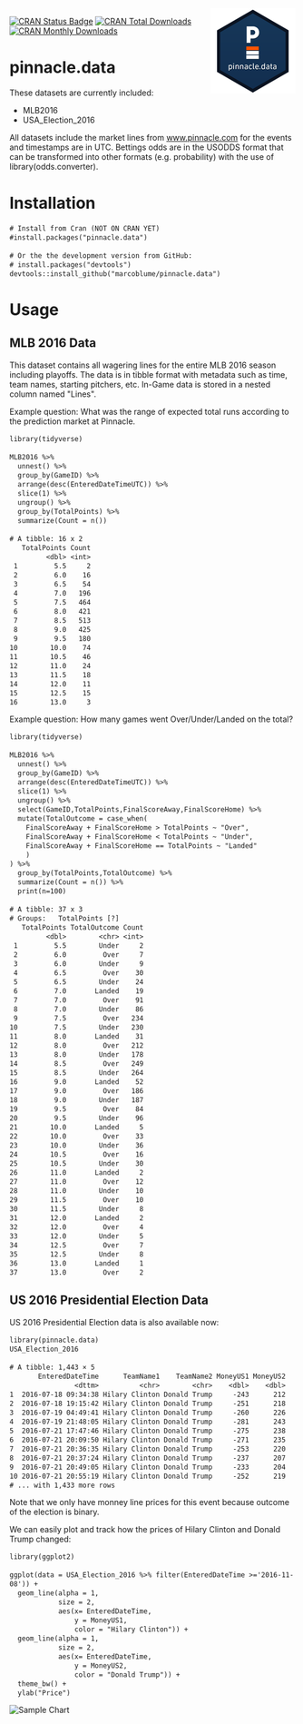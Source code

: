<div style='position:relative;float:right;'><img src='r-pinnacle-data-sm.png'></div>

[![CRAN Status Badge](https://www.r-pkg.org/badges/version/pinnacle.data)](https://cran.r-project.org/package=pinnacle.data) [![CRAN Total Downloads](http://cranlogs.r-pkg.org/badges/grand-total/pinnacle.data)](https://cran.r-project.org/package=pinnacle.data) [![CRAN Monthly Downloads](http://cranlogs.r-pkg.org/badges/pinnacle.data)](https://cran.r-project.org/package=pinnacle.data)

# pinnacle.data

These datasets are currently included:

* MLB2016
* USA_Election_2016

All datasets include the market lines from www.pinnacle.com for the events and timestamps are in UTC.
Bettings odds are in the USODDS format that can be transformed  into other formats (e.g. probability) with the use of library(odds.converter).

# Installation
```{r}
# Install from Cran (NOT ON CRAN YET)
#install.packages("pinnacle.data")

# Or the the development version from GitHub:
# install.packages("devtools")
devtools::install_github("marcoblume/pinnacle.data")
```

# Usage

## MLB 2016 Data
This dataset contains all wagering lines for the entire MLB 2016 season including playoffs.
The data is in tibble format with metadata such as time, team names, starting pitchers, etc. In-Game data is stored in a nested column named "Lines".

Example question: What was the range of expected total runs according to the prediction market at Pinnacle.

```{r}
library(tidyverse)

MLB2016 %>% 
  unnest() %>% 
  group_by(GameID) %>% 
  arrange(desc(EnteredDateTimeUTC)) %>% 
  slice(1) %>% 
  ungroup() %>% 
  group_by(TotalPoints) %>% 
  summarize(Count = n())
  
# A tibble: 16 x 2
   TotalPoints Count
         <dbl> <int>
 1         5.5     2
 2         6.0    16
 3         6.5    54
 4         7.0   196
 5         7.5   464
 6         8.0   421
 7         8.5   513
 8         9.0   425
 9         9.5   180
10        10.0    74
11        10.5    46
12        11.0    24
13        11.5    18
14        12.0    11
15        12.5    15
16        13.0     3
```
Example question: How many games went Over/Under/Landed on the total?

```{r}
library(tidyverse)

MLB2016 %>% 
  unnest() %>% 
  group_by(GameID) %>% 
  arrange(desc(EnteredDateTimeUTC)) %>% 
  slice(1) %>% 
  ungroup() %>% 
  select(GameID,TotalPoints,FinalScoreAway,FinalScoreHome) %>% 
  mutate(TotalOutcome = case_when(
    FinalScoreAway + FinalScoreHome > TotalPoints ~ "Over",
    FinalScoreAway + FinalScoreHome < TotalPoints ~ "Under",
    FinalScoreAway + FinalScoreHome == TotalPoints ~ "Landed"
    )
) %>% 
  group_by(TotalPoints,TotalOutcome) %>% 
  summarize(Count = n()) %>% 
  print(n=100)

# A tibble: 37 x 3
# Groups:   TotalPoints [?]
   TotalPoints TotalOutcome Count
         <dbl>        <chr> <int>
 1         5.5        Under     2
 2         6.0         Over     7
 3         6.0        Under     9
 4         6.5         Over    30
 5         6.5        Under    24
 6         7.0       Landed    19
 7         7.0         Over    91
 8         7.0        Under    86
 9         7.5         Over   234
10         7.5        Under   230
11         8.0       Landed    31
12         8.0         Over   212
13         8.0        Under   178
14         8.5         Over   249
15         8.5        Under   264
16         9.0       Landed    52
17         9.0         Over   186
18         9.0        Under   187
19         9.5         Over    84
20         9.5        Under    96
21        10.0       Landed     5
22        10.0         Over    33
23        10.0        Under    36
24        10.5         Over    16
25        10.5        Under    30
26        11.0       Landed     2
27        11.0         Over    12
28        11.0        Under    10
29        11.5         Over    10
30        11.5        Under     8
31        12.0       Landed     2
32        12.0         Over     4
33        12.0        Under     5
34        12.5         Over     7
35        12.5        Under     8
36        13.0       Landed     1
37        13.0         Over     2
```

## US 2016 Presidential Election Data

US 2016 Presidential Election data is also available now:

```{r}
library(pinnacle.data)
USA_Election_2016

# A tibble: 1,443 × 5
       EnteredDateTime      TeamName1    TeamName2 MoneyUS1 MoneyUS2
                <dttm>          <chr>        <chr>    <dbl>    <dbl>
1  2016-07-18 09:34:38 Hilary Clinton Donald Trump     -243      212
2  2016-07-18 19:15:42 Hilary Clinton Donald Trump     -251      218
3  2016-07-19 04:49:41 Hilary Clinton Donald Trump     -260      226
4  2016-07-19 21:48:05 Hilary Clinton Donald Trump     -281      243
5  2016-07-21 17:47:46 Hilary Clinton Donald Trump     -275      238
6  2016-07-21 20:09:50 Hilary Clinton Donald Trump     -271      235
7  2016-07-21 20:36:35 Hilary Clinton Donald Trump     -253      220
8  2016-07-21 20:37:24 Hilary Clinton Donald Trump     -237      207
9  2016-07-21 20:49:05 Hilary Clinton Donald Trump     -233      204
10 2016-07-21 20:55:19 Hilary Clinton Donald Trump     -252      219
# ... with 1,433 more rows
```

Note that we only have monney line prices for this event because outcome of the election is binary.

We can easily plot and track how the prices of Hilary Clinton and Donald Trump changed:

```{r}
library(ggplot2)

ggplot(data = USA_Election_2016 %>% filter(EnteredDateTime >='2016-11-08')) +
  geom_line(alpha = 1, 
            size = 2,
            aes(x= EnteredDateTime, 
                y = MoneyUS1,
                color = "Hilary Clinton")) +
  geom_line(alpha = 1, 
            size = 2,
            aes(x= EnteredDateTime, 
                y = MoneyUS2, 
                color = "Donald Trump")) +
  theme_bw() +
  ylab("Price")
```

![Sample Chart](https://raw.githubusercontent.com/marcoblume/pinnacle.data/master/sampleplot.png)